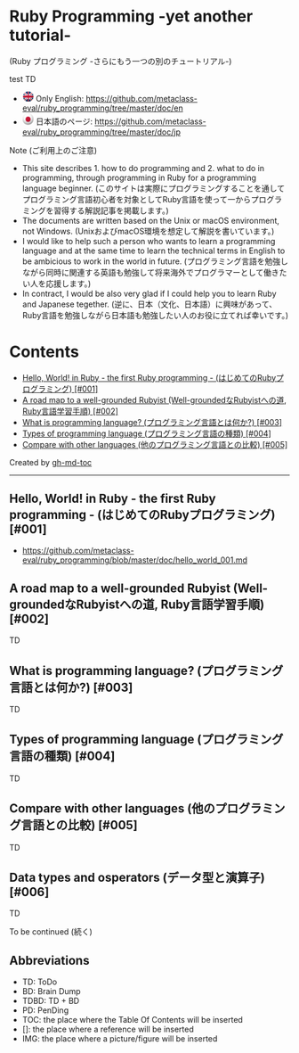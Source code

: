 # Ruby Programming -yet another tutorial-
(Ruby プログラミング -さらにもう一つの別のチュートリアル-)

test
TD
* <img src="png/en.png" width="20"> Only English: https://github.com/metaclass-eval/ruby_programming/tree/master/doc/en
* <img src="png/jp.png" width="20"> 日本語のページ: https://github.com/metaclass-eval/ruby_programming/tree/master/doc/jp

Note (ご利用上のご注意)
* This site describes 1. how to do programming and 2. what to do in programming, through programming in Ruby for a programming language beginner. (このサイトは実際にプログラミングすることを通してプログラミング言語初心者を対象としてRuby言語を使って一からプログラミングを習得する解説記事を掲載します。)
* The documents are written based on the Unix or macOS environment, not Windows. (UnixおよびmacOS環境を想定して解説を書いています。)
* I would like to help such a person who wants to learn a programming language and at the same time to learn the technical terms in English to be ambicious to work in the world in future. (プログラミング言語を勉強しながら同時に関連する英語も勉強して将来海外でプログラマーとして働きたい人を応援します。)
* In contract, I would be also very glad if I could help you to learn Ruby and Japanese tegether. (逆に、日本（文化、日本語）に興味があって、Ruby言語を勉強しながら日本語も勉強したい人のお役に立てれば幸いです。)

Contents
=================

* [Hello, World\! in Ruby \- the first Ruby programming \- (はじめてのRubyプログラミング) [\#001]](#hello-world-in-ruby---the-first-ruby-programming---%E3%81%AF%E3%81%98%E3%82%81%E3%81%A6%E3%81%AEruby%E3%83%97%E3%83%AD%E3%82%B0%E3%83%A9%E3%83%9F%E3%83%B3%E3%82%B0-001)
* [A road map to a well-grounded Rubyist (Well-groundedなRubyistへの道, Ruby言語学習手順) [\#002]](#a-road-map-to-a-rubyist-rubyist%E3%81%B8%E3%81%AE%E9%81%93-ruby%E8%A8%80%E8%AA%9E%E5%AD%A6%E7%BF%92%E6%89%8B%E9%A0%86-002)
* [What is programming language? (プログラミング言語とは何か?) [\#003]](#what-is-programming-language-%E3%83%97%E3%83%AD%E3%82%B0%E3%83%A9%E3%83%9F%E3%83%B3%E3%82%B0%E8%A8%80%E8%AA%9E%E3%81%A8%E3%81%AF%E4%BD%95%E3%81%8B-003)
* [Types of programming language (プログラミング言語の種類) [\#004]](#types-of-programming-language-%E3%83%97%E3%83%AD%E3%82%B0%E3%83%A9%E3%83%9F%E3%83%B3%E3%82%B0%E8%A8%80%E8%AA%9E%E3%81%AE%E7%A8%AE%E9%A1%9E-004)
* [Compare with other languages (他のプログラミング言語との比較) [\#005]](#compare-with-other-languages-%E4%BB%96%E3%81%AE%E3%83%97%E3%83%AD%E3%82%B0%E3%83%A9%E3%83%9F%E3%83%B3%E3%82%B0%E8%A8%80%E8%AA%9E%E3%81%A8%E3%81%AE%E6%AF%94%E8%BC%83-005)

Created by [gh-md-toc](https://github.com/ekalinin/github-markdown-toc.go)

----

## Hello, World! in Ruby - the first Ruby programming - (はじめてのRubyプログラミング) [#001]

* https://github.com/metaclass-eval/ruby_programming/blob/master/doc/hello_world_001.md

## A road map to a well-grounded Rubyist (Well-groundedなRubyistへの道, Ruby言語学習手順) [#002]

TD 

## What is programming language? (プログラミング言語とは何か?) [#003]

TD

## Types of programming language (プログラミング言語の種類) [#004]

TD

## Compare with other languages (他のプログラミング言語との比較) [#005]

TD

## Data types and osperators (データ型と演算子) [#006]

TD

To be continued (続く)

## Abbreviations

* TD: ToDo
* BD: Brain Dump
* TDBD: TD + BD
* PD: PenDing
* TOC: the place where the Table Of Contents will be inserted
* []: the place where a reference will be inserted
* IMG: the place where a picture/figure will be inserted


